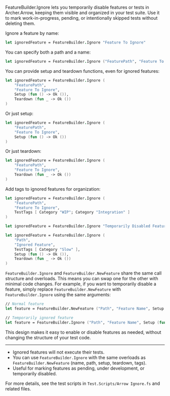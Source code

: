 
<!-- (dl
	(section-meta
	(title Using `FeatureBuilder.Ignore` in Archer.Arrow)
	)
) -->

FeatureBuilder.Ignore lets you temporarily disable features or tests in Archer.Arrow, keeping them visible and organized in your test suite. Use it to mark work-in-progress, pending, or intentionally skipped tests without deleting them.

<!-- (dl (# Basic Usage)) -->

Ignore a feature by name:

```fsharp
let ignoredFeature = FeatureBuilder.Ignore "Feature To Ignore"
```

<!-- (dl (# With Path and Name)) -->

You can specify both a path and a name:

```fsharp
let ignoredFeature = FeatureBuilder.Ignore ("FeaturePath", "Feature To Ignore")
```

<!-- (dl (# With Setup and/or Teardown)) -->

You can provide setup and teardown functions, even for ignored features:

```fsharp
let ignoredFeature = FeatureBuilder.Ignore (
	"FeaturePath",
	"Feature To Ignore",
	Setup (fun () -> Ok ()),
	Teardown (fun _ -> Ok ())
)
```

Or just setup:

```fsharp
let ignoredFeature = FeatureBuilder.Ignore (
	"FeaturePath",
	"Feature To Ignore",
	Setup (fun () -> Ok ())
)
```

Or just teardown:

```fsharp
let ignoredFeature = FeatureBuilder.Ignore (
	"FeaturePath",
	"Feature To Ignore",
	Teardown (fun _ -> Ok ())
)
```

<!-- (dl (# With Tags)) -->

Add tags to ignored features for organization:

```fsharp
let ignoredFeature = FeatureBuilder.Ignore (
	"FeaturePath",
	"Feature To Ignore",
	TestTags [ Category "WIP"; Category "Integration" ]
)
```

<!-- (dl (# Minimal Example)) -->

```fsharp
let ignoredFeature = FeatureBuilder.Ignore "Temporarily Disabled Feature"
```

<!-- (dl (# Advanced Example)) -->

```fsharp
let ignoredFeature = FeatureBuilder.Ignore (
	"Path",
	"Ignored Feature",
	TestTags [ Category "Slow" ],
	Setup (fun () -> Ok ()),
	Teardown (fun _ -> Ok ())
)
```


<!-- (dl (# Interchangeability with `FeatureBuilder.NewFeature`)) -->

`FeatureBuilder.Ignore` and `FeatureBuilder.NewFeature` share the same call structure and overloads. This means you can swap one for the other with minimal code changes. For example, if you want to temporarily disable a feature, simply replace `FeatureBuilder.NewFeature` with `FeatureBuilder.Ignore` using the same arguments:

```fsharp
// Normal feature
let feature = FeatureBuilder.NewFeature ("Path", "Feature Name", Setup (fun () -> Ok ()), Teardown (fun _ -> Ok ()))

// Temporarily ignored feature
let feature = FeatureBuilder.Ignore ("Path", "Feature Name", Setup (fun () -> Ok ()), Teardown (fun _ -> Ok ()))
```

This design makes it easy to enable or disable features as needed, without changing the structure of your test code.

---

- Ignored features will not execute their tests.
- You can use `FeatureBuilder.Ignore` with the same overloads as `FeatureBuilder.NewFeature` (name, path, setup, teardown, tags).
- Useful for marking features as pending, under development, or temporarily disabled.

For more details, see the test scripts in `Test.Scripts/Arrow Ignore.fs` and related files.
